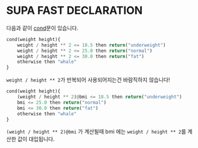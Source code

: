 # SUPA FAST DECLARATION

다음과 같이 [cond](/Cond.md)문이 있습니다.
```python
cond(weight height){
    weight / height ** 2 <= 18.5 then return("underweight")
    weight / height ** 2 <= 25.0 then return("normal")
    weight / height ** 2 <= 30.0 then return("fat")
    otherwise then "whale"
}
```

`weight / height ** 2`가 반복되어 사용되어지는건 바람직하지 않습니다!

```python
cond(weight height){
    (weight / height ** 2)@bmi <= 18.5 then return("underweight")
    bmi <= 25.0 then return("normal")
    bmi <= 30.0 then return("fat")
    otherwise then "whale"
}
```

`(weight / height ** 2)@bmi` 가 계산될때 bmi 에는 `weight / height ** 2`를 계산한 값이 대입됩니다.
